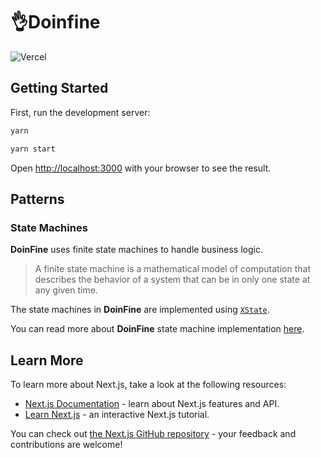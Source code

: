 # 👌Doinfine

![Vercel](https://therealsujitk-vercel-badge.vercel.app/?app=doinfine)

## Getting Started

First, run the development server:

```bash
yarn
```

```bash
yarn start
```

Open [http://localhost:3000](http://localhost:3000) with your browser to see the result.

## Patterns

### State Machines

**DoinFine** uses finite state machines to handle business logic.

> A finite state machine is a mathematical model of computation that describes the behavior of a system that can be in only one state at any given time.

The state machines in **DoinFine** are implemented using [`XState`](https://xstate.js.org/docs/).

You can read more about **DoinFine** state machine implementation [here](./src/machines/state-machines.md).

## Learn More

To learn more about Next.js, take a look at the following resources:

- [Next.js Documentation](https://nextjs.org/docs) - learn about Next.js features and API.
- [Learn Next.js](https://nextjs.org/learn) - an interactive Next.js tutorial.

You can check out [the Next.js GitHub repository](https://github.com/vercel/next.js/) - your feedback and contributions are welcome!
